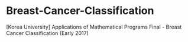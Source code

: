 # Breast-Cancer-Classification
[Korea University] Applications of Mathematical Programs Final - Breast Cancer Classification (Early 2017)
